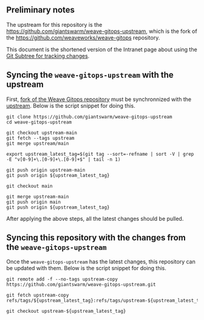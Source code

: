 ## Preliminary notes

The upstream for this repository is the https://github.com/giantswarm/weave-gitops-upstream, which is the fork of the https://github.com/weaveworks/weave-gitops repository.

This document is the shortened version of the Intranet page about using the [Git Subtree for tracking changes](https://intranet.giantswarm.io/docs/product/managed-apps/dev-experience/git-subtree).

## Syncing the `weave-gitops-upstream` with the upstream

First, [fork of the Weave Gitops repository](https://github.com/giantswarm/weave-gitops-upstream) must be synchronnized with the [upstream](https://github.com/weaveworks/weave-gitops). Below is the script snippet for doing this.

```shell
git clone https://github.com/giantswarm/weave-gitops-upstream
cd weave-gitops-upstream

git checkout upstream-main
git fetch --tags upstream
git merge upstream/main

export upstream_latest_tag=$(git tag --sort=-refname | sort -V | grep -E "v[0-9]+\.[0-9]+\.[0-9]+$" | tail -n 1)

git push origin upstream-main
git push origin ${upstream_latest_tag}

git checkout main

git merge upstream-main
git push origin main
git push origin ${upstream_latest_tag}
```

After applying the above steps, all the latest changes should be pulled.

## Syncing this repository with the changes from the `weave-gitops-upstream`

Once the `weave-gitops-upstream` has the latest changes, this repository can be updated with them. Below is the script snippet
for doing this.

```shell
git remote add -f --no-tags upstream-copy https://github.com/giantswarm/weave-gitops-upstream.git

git fetch upstream-copy refs/tags/${upstream_latest_tag}:refs/tags/upstream-${upstream_latest_tag}

git checkout upstream-${upstream_latest_tag}
```
